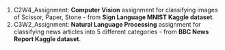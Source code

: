 1. C2W4_Assignment: __Computer Vision__ assignment for classifying images of Scissor, Paper, Stone - from __Sign Language MNIST Kaggle dataset__.
2. C3W2_Assignment: __Natural Language Processing__ assignment for classifying news articles into 5 different categories - from __BBC News Report Kaggle dataset__.  
